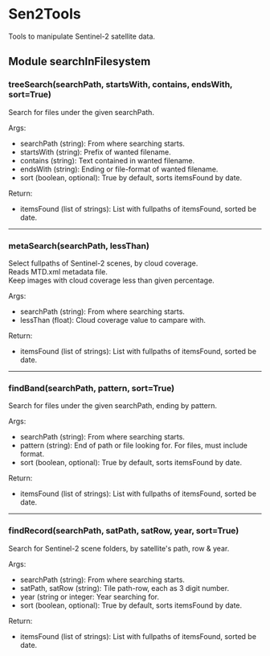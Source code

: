 # Sen2Tools

Tools to manipulate Sentinel-2 satellite data.

## Module searchInFilesystem

### treeSearch(searchPath, startsWith, contains, endsWith, sort=True)

Search for files under the given searchPath.

Args:
* searchPath (string): From where searching starts.
* startsWith (string): Prefix of wanted filename.
* contains (string): Text contained in wanted filename.
* endsWith (string): Ending or file-format of wanted filename.
* sort (boolean, optional): True by default, sorts itemsFound by date.

Return:
* itemsFound (list of strings): List with fullpaths of itemsFound, sorted be date.


---------------------------------------------------------------------


### metaSearch(searchPath, lessThan)

Select fullpaths of Sentinel-2 scenes, by cloud coverage. \
Reads MTD.xml metadata file. \
Keep images with cloud coverage less than given percentage.

Args:
* searchPath (string): From where searching starts.
* lessThan (float): Cloud coverage value to campare with.

Return:
* itemsFound (list of strings): List with fullpaths of itemsFound, sorted be date.


---------------------------------------------------------------------


### findBand(searchPath, pattern, sort=True)

Search for files under the given searchPath, ending by pattern.

Args:
* searchPath (string): From where searching starts.
* pattern (string): End of path or file looking for. For files, must include format.
* sort (boolean, optional): True by default, sorts itemsFound by date.

Return:
* itemsFound (list of strings): List with fullpaths of itemsFound, sorted be date.


---------------------------------------------------------------------


### findRecord(searchPath, satPath, satRow, year, sort=True)

Search for Sentinel-2 scene folders, by satellite's path, row & year.

Args:
* searchPath (string): From where searching starts.
* satPath, satRow (string): Tile path-row, each as 3 digit number.
* year (string or integer: Year searching for.
* sort (boolean, optional): True by default, sorts itemsFound by date.

Return:
* itemsFound (list of strings): List with fullpaths of itemsFound, sorted be date.